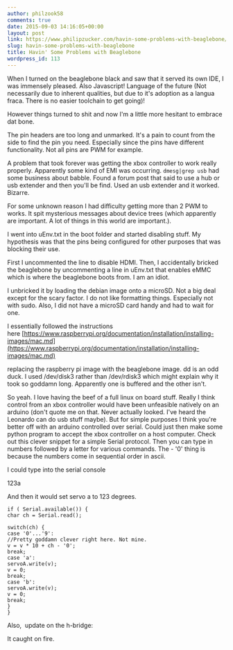 ```yaml
---
author: philzook58
comments: true
date: 2015-09-03 14:16:05+00:00
layout: post
link: https://www.philipzucker.com/havin-some-problems-with-beaglebone/
slug: havin-some-problems-with-beaglebone
title: Havin' Some Problems with Beaglebone
wordpress_id: 113
---
```


When I turned on the beaglebone black and saw that it served its own IDE, I was immensely pleased. Also Javascript! Language of the future (Not necessarily due to inherent qualities, but due to it's adoption as a langua fraca. There is no easier toolchain to get going)!

However things turned to shit and now I'm a little more hesitant to embrace dat bone.

The pin headers are too long and unmarked. It's a pain to count from the side to find the pin you need. Especially since the pins have different functionality. Not all pins are PWM for example.

A problem that took forever was getting the xbox controller to work really properly. Apparently some kind of EMI was occurring. `dmesg|grep usb` had some business about babble. Found a forum post that said to use a hub or usb extender and then you'll be find. Used an usb extender and it worked. Bizarre.

For some unknown reason I had difficulty getting more than 2 PWM to works. It spit mysterious messages about device trees (which apparently are important. A lot of things in this world are important.).

I went into uEnv.txt in the boot folder and started disabling stuff. My hypothesis was that the pins being configured for other purposes that was blocking their use.

First I uncommented the line to disable HDMI. Then, I accidentally bricked the beaglebone by uncommenting a line in uEnv.txt that enables eMMC which is where the beaglebone boots from. I am an idiot.

I unbricked it by loading the debian image onto a microSD. Not a big deal except for the scary factor. I do not like formatting things. Especially not with sudo. Also, I did not have a microSD card handy and had to wait for one.

I essentially followed the instructions here [https://www.raspberrypi.org/documentation/installation/installing-images/mac.md](https://www.raspberrypi.org/documentation/installation/installing-images/mac.md)

replacing the raspberry pi image with the beaglebone image. dd is an odd duck. I used /dev/disk3 rather than /dev/rdisk3 which might explain why it took so goddamn long. Apparently one is buffered and the other isn't.

So yeah. I love having the beef of a full linux on board stuff. Really I think control from an xbox controller would have been unfeasible natively on an arduino (don't quote me on that. Never actually looked. I've heard the Leonardo can do usb stuff maybe). But for simple purposes I think you're better off with an arduino controlled over serial. Could just then make some python program to accept the xbox controller on a host computer. Check out this clever snippet for a simple Serial protocol. Then you can type in numbers followed by a letter for various commands. The - '0' thing is because the numbers come in sequential order in ascii.

I could type into the serial console

123a

And then it would set servo a to 123 degrees.

    
    if ( Serial.available()) {
    char ch = Serial.read();
    
    switch(ch) {
    case '0'...'9':
    //Pretty goddamn clever right here. Not mine.
    v = v * 10 + ch - '0';
    break;
    case 'a':
    servoA.write(v);
    v = 0;
    break;
    case 'b':
    servoA.write(v);
    v = 0;
    break;
    }
    }






Also,  update on the h-bridge:

It caught on fire.






